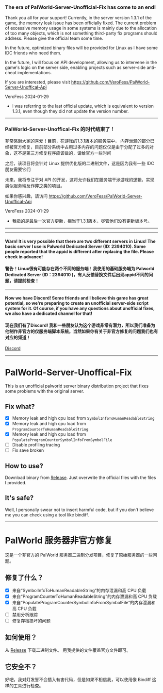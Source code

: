 ### The era of PalWorld-Server-Unofficial-Fix has come to an end!

Thank you all for your support! Currently, in the server version 1.3.1 of the game, the memory leak issue has been officially fixed. The current problem of excessive memory usage in some systems is mainly due to the allocation of too many objects, which is not something third-party fix programs should address. Please give the official team some time.

In the future, optimized binary files will be provided for Linux as I have some IDC friends who need them.

In the future, I will focus on API development, allowing us to intervene in the game's logic on the server side, enabling projects such as server-side anti-cheat implementations.

If you are interested, please visit https://github.com/VeroFess/PalWorld-Server-Unoffical-Api

VeroFess 2024-01-29

* I was referring to the last official update, which is equivalent to version 1.3.1, even though they did not update the version number.

-----

### PalWorld-Server-Unoffical-Fix 的时代结束了！

非常感谢大家的喜爱！目前，在游戏的1.3.1版本的服务端中， 内存泄漏的部分已经被官方修复，目前部分系统中占用过多内存的问题仅仅是由于分配了过多的对象，这不是第三方修复程序应该做的，请给官方一些时间

之后，该项目将会针对 Linux 提供优化版的二进制文件，这是因为我有一些 IDC 朋友需要它们

未来，我将专注于对 API 的开发，这将允许我们在服务端干涉游戏的逻辑，实现类似服务端反作弊之类的项目。

如果你感兴趣，请访问 https://github.com/VeroFess/PalWorld-Server-Unoffical-Api

VeroFess 2024-01-29

* 我指的是最后一次官方更新，相当于1.3.1版本，尽管他们没有更新版本号。

-----
-----


#### Warn! It is very possible that there are two different servers in Linux! The basic server I use is Palworld Dedicated Server (ID: 2394010). Some people reported that the appid is different after replacing the file. Please check in advance!
#### 警告！Linux很有可能存在两个不同的服务端！我使用的基础服务端为 Palworld Dedicated Server (ID：2394010 )，有人反馈替换文件后出现appid不同的问题，请提前检查！

-----

#### Now we have Discord! Some friends and I believe this game has great potential, so we're preparing to create an unofficial server-side script system for it. Of course, if you have any questions about unofficial fixes, we also have a dedicated channel for that!
#### 现在我们有了Discord! 我和一些朋友认为这个游戏非常有潜力，所以我们准备为他制作非官方的仅服务端脚本系统。当然如果你有关于非官方修复的问题我们也有对应的频道！

[Discord](https://discord.gg/BFHEH2Mem5)

-----

# PalWorld-Server-Unoffical-Fix
This is an unofficial palworld server binary distribution project that fixes some problems with the original server.

## Fix what?
- [x] Memory leak and high cpu load from ```SymbolInfoToHumanReadableString```
- [x] Memory leak and high cpu load from ```ProgramCounterToHumanReadableString```
- [x] Memory leak and high cpu load from ```PopulateProgramCounterSymbolInfoFromSymbolFile```
- [ ] Disable profiling tracing
- [ ] Fix save broken

## How to use?
Download binary from [Release](https://github.com/VeroFess/PalWorld-Server-Unoffical-Fix/releases). Just overwrite the official files with the files I provided.

## It's safe?
Well, I personally swear not to insert harmful code, but if you don't believe me you can check using a tool like bindiff.

-----

# PalWorld 服务器非官方修复
这是一个非官方的 PalWorld 服务器二进制分发项目，修复了原始服务器的一些问题。

## 修复了什么？
- [x] 来自“SymbolInfoToHumanReadableString”的内存泄漏和高 CPU 负载
- [x] 来自“ProgramCounterToHumanReadableString”的内存泄漏和高 CPU 负载
- [x] 来自“PopulateProgramCounterSymbolInfoFromSymbolFile”的内存泄漏和高 CPU 负载
- [ ] 禁用分析跟踪
- [ ] 修复存档损坏的问题

## 如何使用？
从 [Release](https://github.com/VeroFess/PalWorld-Server-Unoffical-Fix/releases) 下载二进制文件。 用我提供的文件覆盖官方文件即可。

## 它安全不？
好吧，我对灯发誓不会插入有害代码，但是如果不相信我，可以使用像 Bindiff 这样的工具进行检查。
